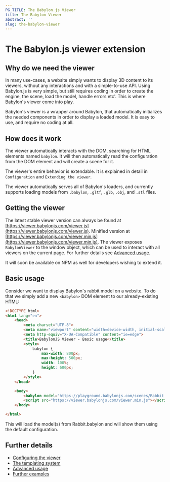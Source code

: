 ```yaml
---
PG_TITLE: The Babylon.js Viewer
title: The Babylon Viewer
abstract: ''
slug: the-babylon-viewer
---
```



# The Babylon.js viewer extension

## Why do we need the viewer

In many use-cases, a website simply wants to display 3D content to its viewers, without any interactions and with a simple-to-use API. Using Babylon.js is very simple, but still requires coding in order to create the engine, the scene, load the model, handle errors etc'. This is where Babylon's viewer come into play.

Babylon's viewer is a wrapper around Babylon, that automatically initializes the needed components in order to display a loaded model. It is easy to use, and require no coding at all.

## How does it work

The viewer automatically interacts with the DOM, searching for HTML elements named `babylon`. It will then automatically read the configuration from the DOM element and will create a scene for it.

The viewer's entire behavior is extendable. It is explained in detail in `Configuration` and `Extending the viewer`.

The viewer automatically serves all of Babylon's loaders, and currently supports loading models from `.babylon`, `.gltf`, `.glb`, `.obj`, and `.stl` files.

## Getting the viewer

The latest stable viewer version can always be found at [https://viewer.babylonjs.com/viewer.js](https://viewer.babylonjs.com/viewer.js). Minified version at [https://viewer.babylonjs.com/viewer.min.js](https://viewer.babylonjs.com/viewer.min.js).
The viewer exposes `BabylonViewer` to the window object, which can be used to interact with all viewers on the current page. For further details see [Advanced usage](//doc.babylonjs.com/extensions/Advanced_usage).

It will soon be available on NPM as well for developers wishing to extend it.

## Basic usage

Consider we want to display Babylon's rabbit model on a website. To do that we simply add a new `<babylon>` DOM element to our already-existing HTML:

```html
<!DOCTYPE html>
<html lang="en">
    <head>
        <meta charset="UTF-8">
        <meta name="viewport" content="width=device-width, initial-scale=1.0">
        <meta http-equiv="X-UA-Compatible" content="ie=edge">
        <title>BabylonJS Viewer - Basic usage</title>
        <style>
            babylon {
                max-width: 800px;
                max-height: 500px;
                width: 100%;
                height: 600px;
            }
        </style>
    </head>

    <body>
        <babylon model="https://playground.babylonjs.com/scenes/Rabbit.babylon"></babylon>
        <script src="https://viewer.babylonjs.com/viewer.min.js"></script>
    </body>

</html>
```

This will load the model(s) from Rabbit.babylon and will show them using the default configuration.

## Further details

* [Configuring the viewer](//doc.babylonjs.com/extensions/Configuring_the_viewer)
* [The templating system](//doc.babylonjs.com/extensions/The_templating_system)
* [Advanced usage](//doc.babylonjs.com/extensions/Advanced_usage)
* [Further examples](//doc.babylonjs.com/extensions/Viewer_examples)
